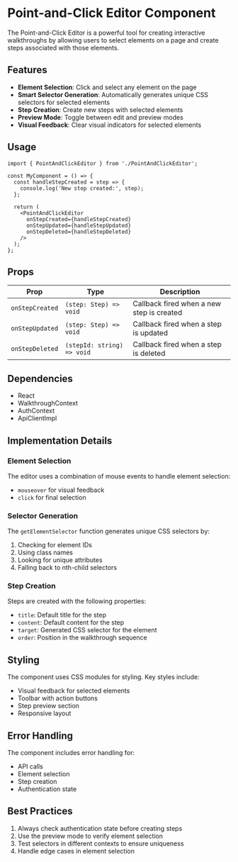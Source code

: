 # Point-and-Click Editor Component

The Point-and-Click Editor is a powerful tool for creating interactive walkthroughs by allowing users to select elements on a page and create steps associated with those elements.

## Features

- **Element Selection**: Click and select any element on the page
- **Smart Selector Generation**: Automatically generates unique CSS selectors for selected elements
- **Step Creation**: Create new steps with selected elements
- **Preview Mode**: Toggle between edit and preview modes
- **Visual Feedback**: Clear visual indicators for selected elements

## Usage

```tsx
import { PointAndClickEditor } from './PointAndClickEditor';

const MyComponent = () => {
  const handleStepCreated = step => {
    console.log('New step created:', step);
  };

  return (
    <PointAndClickEditor
      onStepCreated={handleStepCreated}
      onStepUpdated={handleStepUpdated}
      onStepDeleted={handleStepDeleted}
    />
  );
};
```

## Props

| Prop            | Type                       | Description                               |
| --------------- | -------------------------- | ----------------------------------------- |
| `onStepCreated` | `(step: Step) => void`     | Callback fired when a new step is created |
| `onStepUpdated` | `(step: Step) => void`     | Callback fired when a step is updated     |
| `onStepDeleted` | `(stepId: string) => void` | Callback fired when a step is deleted     |

## Dependencies

- React
- WalkthroughContext
- AuthContext
- ApiClientImpl

## Implementation Details

### Element Selection

The editor uses a combination of mouse events to handle element selection:

- `mouseover` for visual feedback
- `click` for final selection

### Selector Generation

The `getElementSelector` function generates unique CSS selectors by:

1. Checking for element IDs
2. Using class names
3. Looking for unique attributes
4. Falling back to nth-child selectors

### Step Creation

Steps are created with the following properties:

- `title`: Default title for the step
- `content`: Default content for the step
- `target`: Generated CSS selector for the element
- `order`: Position in the walkthrough sequence

## Styling

The component uses CSS modules for styling. Key styles include:

- Visual feedback for selected elements
- Toolbar with action buttons
- Step preview section
- Responsive layout

## Error Handling

The component includes error handling for:

- API calls
- Element selection
- Step creation
- Authentication state

## Best Practices

1. Always check authentication state before creating steps
2. Use the preview mode to verify element selection
3. Test selectors in different contexts to ensure uniqueness
4. Handle edge cases in element selection
